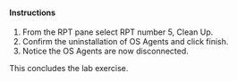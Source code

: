 #### Instructions

1. From the RPT pane select RPT number 5, Clean Up. 
2. Confirm the uninstallation of OS Agents and click finish. 
3. Notice the OS Agents are now disconnected. 

This concludes the lab exercise.
